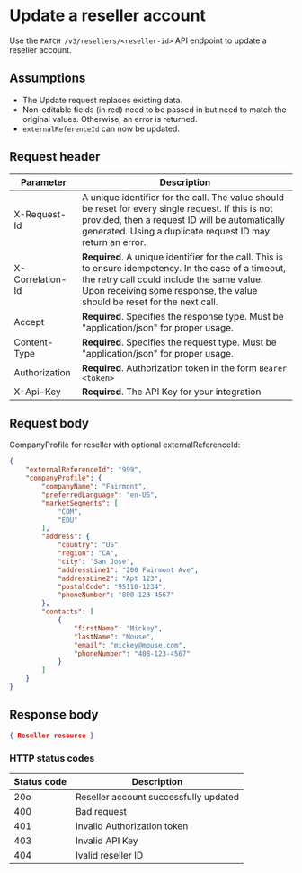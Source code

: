 # Update a reseller account

Use the `PATCH /v3/resellers/<reseller-id>` API endpoint to update a reseller account.

## Assumptions

* The Update request replaces existing data.
* Non-editable fields (in red) need to be passed in but need to match the original values. Otherwise, an error is returned.
* `externalReferenceId` can now be updated.

## Request header

| Parameter        | Description                                                                                                                                                                                                                      |
|------------------|----------------------------------------------------------------------------------------------------------------------------------------------------------------------------------------------------------------------------------|
| X-Request-Id     | A unique identifier for the call. The value should be reset for every single request. If this is not provided, then a request ID will be automatically generated. Using a duplicate request ID may return an error.              |
| X-Correlation-Id | **Required**. A unique identifier for the call. This is to ensure idempotency. In the case of a timeout, the retry call could include the same value. Upon receiving some response, the value should be reset for the next call. |
| Accept           | **Required**. Specifies the response type. Must be "application/json" for proper usage.                                                                                                                                          |
| Content-Type     | **Required**. Specifies the request type. Must be "application/json" for proper usage.                                                                                                                                           |
| Authorization    | **Required**. Authorization token in the form `Bearer <token>`                                                                                                                                                                   |
| X-Api-Key        | **Required**. The API Key for your integration                                                                                                                                                                                   |

## Request body

CompanyProfile for reseller with optional externalReferenceId:

```json
{
    "externalReferenceId": "999",
    "companyProfile": {
        "companyName": "Fairmont",
        "preferredLanguage": "en-US",
        "marketSegments": [
            "COM",
            "EDU"
        ],
        "address": {
            "country": "US",
            "region": "CA",
            "city": "San Jose",
            "addressLine1": "200 Fairmont Ave",
            "addressLine2": "Apt 123",
            "postalCode": "95110-1234",
            "phoneNumber": "800-123-4567"
        },
        "contacts": [
            {
                "firstName": "Mickey",
                "lastName": "Mouse",
                "email": "mickey@mouse.com",
                "phoneNumber": "408-123-4567"
            }
        ]
    }
}
```

## Response body

```json
{ Reseller resource }
```

### HTTP status codes

| Status code | Description                           |
|-------------|---------------------------------------|
| 20o         | Reseller account successfully updated |
| 400         | Bad request                           |
| 401         | Invalid Authorization token           |
| 403         | Invalid API Key                       |
| 404         | Ivalid reseller ID                    |
